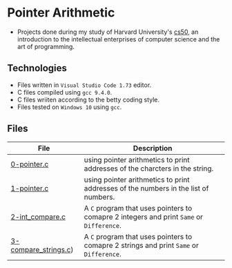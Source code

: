 # Pointer Arithmetic

- Projects done during my study of Harvard University's [cs50](https://learning.edx.org/course/course-v1:HarvardX+CS50+X/block-v1:HarvardX+CS50+X+type@sequential+block@3c550787b1d1470bbdba91d14392bd43/block-v1:HarvardX+CS50+X+type@vertical+block@ffc346411661409a901306ca7c2b7b54), an introduction to the intellectual enterprises of computer science and the art of programming. 

## Technologies
- Files written in ```Visual Studio Code 1.73``` editor. 
- C files compiled using ```gcc 9.4.0```.
- C files wriiten according to the betty coding style. 
- Files tested on ```Windows 10``` using ```gcc```.

## Files

| File | Description |
| ---  | --- |
|[0-pointer.c](0-pointer.c)|using pointer arithmetics to print addresses of the charcters in the string.|
|[1-pointer.c](1-pointer.c)|using pointer arithmetics to print addresses of the numbers in the list of numbers.|
|[2-int_compare.c](2-int_compare.c)|A ```C``` program that uses pointers to comapre 2 integers and print ```Same``` or ```Difference```.
|[3-compare_strings.c](3-compare_strings.c))|A ```C``` program that uses pointers to comapre 2 strings and print ```Same``` or ```Difference```.
